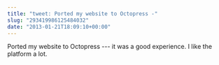 ```yaml
---
title: "tweet: Ported my website to Octopress -"
slug: "293419986125484032"
date: "2013-01-21T18:09:10+00:00"
---
```

Ported my website to Octopress --- it was a good experience. I like the platform a lot.